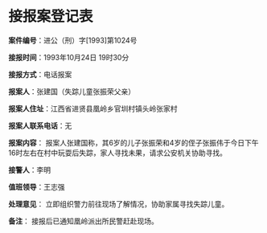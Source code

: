 # 接报案登记表

**案件编号**：进公（刑）字[1993]第1024号

**接报时间**：1993年10月24日 19时30分

**接报方式**：电话报案

**报案人**：张建国（失踪儿童张振荣父亲）

**报案人住址**：江西省进贤县凰岭乡官圳村镇头岭张家村

**报案人联系电话**：无

**报案内容**：
报案人张建国称，其6岁的儿子张振荣和4岁的侄子张振伟于今日下午16时左右在村中玩耍后失踪，家人寻找未果，请求公安机关协助寻找。

**接警人**：李明

**值班领导**：王志强

**处理意见**：
立即组织警力前往现场了解情况，协助家属寻找失踪儿童。

**备注**：
接报后已通知凰岭派出所民警赶赴现场。